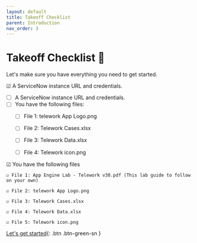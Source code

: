 ```yaml
---
layout: default
title: Takeoff Checklist
parent: Introduction
nav_order: 3
---
```


# Takeoff Checklist 🚀

Let's make sure you have everything you need to get started.

☑ A ServiceNow instance URL and credentials.

- [ ] A ServiceNow instance URL and credentials.
- [ ] You have the following files:
   - [ ] File 1: telework App Logo.png
   - [ ] File 2: Telework Cases.xlsx
   - [ ] File 3: Telework Data.xlsx
   - [ ] File 4: Telework icon.png


☑ You have the following files

    ☑ File 1: App Engine Lab - Telework v30.pdf (This lab guide to follow on your own)

    ☑ File 2: telework App Logo.png

    ☑ File 3: Telework Cases.xlsx

    ☑ File 4: Telework Data.xlsx

    ☑ File 5: Telework icon.png


[Let's get started]( ../Part_1_Build_the_Foundation/Part_1.0_Main.html){: .btn .btn-green-sn }